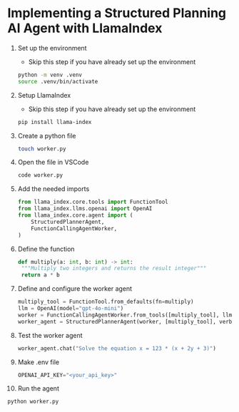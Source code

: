 
# Implementing a Structured Planning AI Agent with LlamaIndex

1. Set up the environment

   - Skip this step if you have already set up the environment

   ```bash
   python -m venv .venv
   source .venv/bin/activate
   ```

2. Setup LlamaIndex

   - Skip this step if you have already set up the environment

   ```bash
   pip install llama-index
   ```

3. Create a python file

   ```bash
   touch worker.py
   ```

4. Open the file in VSCode

   ```bash
   code worker.py
   ```

5. Add the needed imports

   ```python
   from llama_index.core.tools import FunctionTool
   from llama_index.llms.openai import OpenAI
   from llama_index.core.agent import (
       StructuredPlannerAgent,
       FunctionCallingAgentWorker,
   )
   ```

6. Define the function

   ```python
   def multiply(a: int, b: int) -> int:
    """Multiply two integers and returns the result integer"""
    return a * b
   ```

7. Define and configure the worker agent

   ```python
   multiply_tool = FunctionTool.from_defaults(fn=multiply)
   llm = OpenAI(model="gpt-4o-mini")
   worker = FunctionCallingAgentWorker.from_tools([multiply_tool], llm=llm, verbose=True)
   worker_agent = StructuredPlannerAgent(worker, [multiply_tool], verbose=True)
   ```

8. Test the worker agent

   ```python
   worker_agent.chat("Solve the equation x = 123 * (x + 2y + 3)")
   ```

9. Make .env file

   ```python
   OPENAI_API_KEY="<your_api_key>"
   ```

10. Run the agent

   ```bash
   python worker.py
   ```